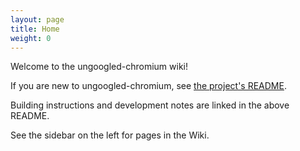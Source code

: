 ```yaml
---
layout: page
title: Home
weight: 0
---
```


Welcome to the ungoogled-chromium wiki!

If you are new to ungoogled-chromium, see [the project's README](https://github.com/Eloston/ungoogled-chromium/blob/master/README.md).

Building instructions and development notes are linked in the above README.

See the sidebar on the left for pages in the Wiki.
